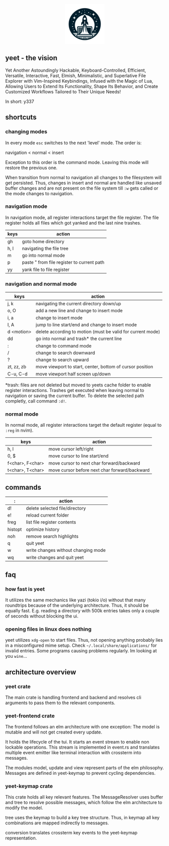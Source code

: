 <div align="center">
  <img src="assets/logo.svg" alt="yeet logo" width="25%">
</div>

## yeet - the vision

Yet Another Astoundingly Hackable, Keyboard-Controlled, Efficient, Versatile,
Interactive, Fast, Elmish, Minimalistic, and Superlative File Explorer with
Vim-Inspired Keybindings, Infused with the Magic of Lua, Allowing Users to Extend
Its Functionality, Shape Its Behavior, and Create Customized Workflows Tailored
to Their Unique Needs!

In short: y337

## shortcuts

### changing modes

In every mode `esc` switches to the next 'level' mode. The order is:

navigation < normal < insert

Exception to this order is the command mode. Leaving this mode will restore the
previous one.

When transition from normal to navigation all changes to the filesystem will get
persisted. Thus, changes in insert and normal are handled like unsaved buffer changes
and are not present on the file system till `:w` gets called or the mode changes
to navigation.

### navigation mode

In navigation mode, all register interactions target the file register. The file
register holds all files which got yanked and the last nine trashes.

| keys | action                                     |
| ---- | ------------------------------------------ |
| gh   | goto home directory                        |
| h, l | navigating the file tree                   |
| m    | go into normal mode                        |
| p    | paste " from file register to current path |
| yy   | yank file to file register                 |

### navigation and normal mode

| keys        | action                                                      |
| ----------- | ----------------------------------------------------------- |
| j, k        | navigating the current directory down/up                    |
| o, O        | add a new line and change to insert mode                    |
| i, a        | change to insert mode                                       |
| I, A        | jump to line start/end and change to insert mode            |
| d \<motion> | delete according to motion (must be valid for current mode) |
| dd          | go into normal and trash\* the current line                 |
| :           | change to command mode                                      |
| /           | change to search downward                                   |
| ?           | change to search upward                                     |
| zt, zz, zb  | move viewport to start, center, bottom of cursor position   |
| C-u, C-d    | move viewport half screen up/down                           |

\*trash: files are not deleted but moved to yeets cache folder to enable register
interactions. Trashes get executed when leaving normal to navigation or saving the
current buffer. To delete the selected path completly, call command `:d!`.

### normal mode

In normal mode, all register interactions target the default register (equal to
`:reg` in nvim).

| keys               | action                                        |
| ------------------ | --------------------------------------------- |
| h, l               | move cursor left/right                        |
| 0, $               | move cursor to line start/end                 |
| f\<char>, F\<char> | move cursor to next char forward/backward     |
| t\<char>, T\<char> | move cursor before next char forward/backward |

## commands

| :       | action                              |
| ------- | ----------------------------------- |
| d!      | delete selected file/directory      |
| e!      | reload current folder               |
| freg    | list file register contents         |
| histopt | optimize history                    |
| noh     | remove search highlights            |
| q       | quit yeet                           |
| w       | write changes without changing mode |
| wq      | write changes and quit yeet         |

## faq

### how fast is yeet

It utilizes the same mechanics like yazi (tokio i/o) without that many roundtrips
because of the underlying architecture. Thus, it should be equally fast. E.g. reading
a directory with 500k entries takes only a couple of seconds without blocking the
ui.

### opening files in linux does nothing

yeet utilizes `xdg-open` to start files. Thus, not opening anything probably lies
in a misconfigured mime setup. Check `~/.local/share/applications/` for invalid entries.
Some programs causing problems regularly. Im looking at you `wine`...

## architecture overview

### yeet crate

The main crate is handling frontend and backend and resolves cli arguments to
pass them to the relevant components.

### yeet-frontend crate

The frontend follows an elm architecture with one exception: The model is
mutable and will not get created every update.

It holds the lifecycle of the tui. It starts an event stream to
enable non lockable operations. This stream is implemented in event.rs and
translates multiple event emitter like terminal interaction with crossterm into
messages.

The modules model, update and view represent parts of the elm philosophy. Messages
are defined in yeet-keymap to prevent cycling dependencies.

### yeet-keymap crate

This crate holds all key relevant features. The MessageResolver uses buffer
and tree to resolve possible messages, which follow the elm architecture to
modify the model.

tree uses the keymap to build a key tree structure. Thus, in keymap all
key combinations are mapped indirectly to messages.

conversion translates crossterm key events to the yeet-keymap
representation.
